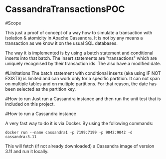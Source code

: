 # CassandraTransactionsPOC

#Scope

This just a proof of concept of a way how to simulate a transaction with isolation & atomicity in Apache Cassandra.
It is not by any means a transaction as we know it on the usual SQL databases.

The way it is implemented is by using a batch statement and conditional inserts into that batch. The insert statements
are "transactions" which are uniquely recognised by their transaction ids. The also have a modified date.

#Limitations
The batch statement with conditional inserts (aka using IF NOT EXISTS) is limited and can work only for a 
specific partition. It can not span on multiple tables and on multiple partitions. For that reason, the date
has been selected as the partition key.

#How to run
Just run a Cassandra instance and then run the unit test that is included on this project.

#How to run a Cassandra instance

A very fast way to do it is via Docker. By using the following commands:

```
docker run --name cassandra1 -p 7199:7199 -p 9042:9042 -d cassandra:3.11
```

This will fetch (if not already downloaded) a Cassandra image of version 3.11 and run it locally.